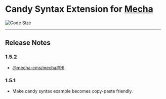 Candy Syntax Extension for [Mecha](https://github.com/mecha-cms/mecha)
======================================================================

![Code Size](https://img.shields.io/github/languages/code-size/mecha-cms/x.candy?color=%23444&style=for-the-badge)

---

Release Notes
-------------

### 1.5.2

 - [@mecha-cms/mecha#96](https://github.com/mecha-cms/mecha/issues/96)

### 1.5.1

 - Make candy syntax example becomes copy-paste friendly.